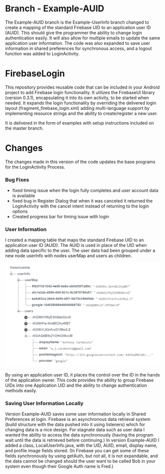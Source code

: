 # Branch - Example-AUID
The Example-AUID branch is the Example-UserInfo branch changed to create a mapping of the standard Firebase UID to an application user ID (AUID). This should give the programmer the ability to change login authentication easily. It will also allow for multiple emails to update the same application user information. The code was also expanded to save user information in shared preferences for synchronous access, and a logout function was added to LoginActivity. 

# FirebaseLogin
This repository provides reusable code that can be included in your Android project to add Firebase login functionality. It utilizes the FirebaseUI library (version 0.3.1), encapsulating it into its own activity, to be started when needed. It expands the login functionality by overriding the delivered login layout (fragment_firebase_login.xml) adding multi-language support by implementing resource strings and the ability to create/register a new user.  

It is delivered in the form of examples with setup instructions included on the master branch.

# Changes
The changes made in this version of the code updates the base programs for the LoginActivity Process.

### Bug Fixes
- fixed timing issue when the login fully completes and user account data is available
- fixed bug in Register Dialog that when it was canceled it returned the LoginActivity with the cancel intent instead of returning to the login options
- Created progress bar for timing issue with login

### User Information
I created a mapping table that maps the standard Firebase UID to an application user ID (AUID). The AUID is used in place of the UID when adding data specific to the user. The user data had been grouped under a new node userInfo with nodes userMap and users as children. 

![Firebase screen shot](https://github.com/cardenuto/FirebaseLogin/blob/Example-AUID/firebase-user-data-AUID.png)

By using an application user ID, it places the control over the ID in the hands of the application owner. This code provides the ability to group Firebase UIDs into one Application UID and the ability to change authentication methods easily.

### Saving User Information Locally

Version Example-AUID saves some user information locally in Shared Preferences at login. Firebase is an asynchronous data retrieval system (build structure with the data pushed into it using listeners) which for changing data is a nice design. For stagnate data such as user data I wanted the ability to access the data synchronously (having the program wait until the data is retrieved before continuing.) In version Example-AUID I added a class, LocalUserInfo.java, with the UID, AUID, email, display name, and profile image fields stored. (In Firebase you can get some of these fields synchronously by using getAuth, but not all, it is not expandable, and the data cannot be changed should the user want to be called Bob in your system even though their Google Auth name is Fred.) 
